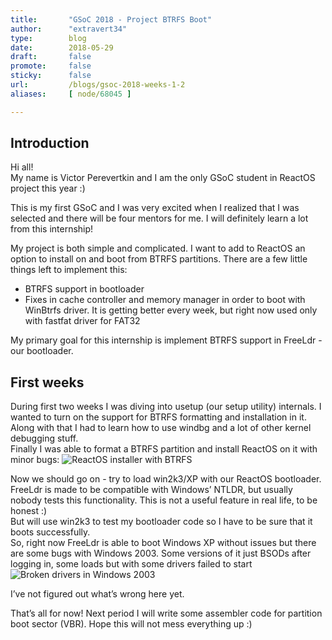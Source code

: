 ```yaml
---
title:       "GSoC 2018 - Project BTRFS Boot"
author:      "extravert34"
type:        blog
date:        2018-05-29
draft:       false
promote:     false
sticky:      false
url:         /blogs/gsoc-2018-weeks-1-2
aliases:     [ node/68045 ]

---
```


<h2>Introduction</h2>
<p>Hi all!<br>
	My name is Victor Perevertkin and I am the only GSoC student in ReactOS project this year :)</p>
<p>This is my first GSoC and I was very excited when I realized that I was selected and there will be four mentors for me. I will definitely learn a lot from this internship!</p>
<p>My project is both simple and complicated. I want to add to ReactOS an option to install on and boot from BTRFS partitions. There are a few little things left to implement this:</p>
<ul>
	<li>BTRFS support in bootloader</li>
	<li>Fixes in cache controller and memory manager in order to boot with WinBtrfs driver. It is getting better every week, but right now used only with fastfat driver for FAT32</li>
</ul>
<p>My primary goal for this internship is implement BTRFS support in FreeLdr - our bootloader.</p>
<h2>First weeks</h2>
<p>During first two weeks I was diving into usetup (our setup utility) internals. I wanted to turn on the support for BTRFS formatting and installation in it. Along with that I had to learn how to use windbg and a lot of other kernel debugging stuff.<br>
	Finally I was able to format a BTRFS partition and install ReactOS on it with minor bugs: <img alt="ReactOS installer with BTRFS" src="/sites/default/files/gsoc2018-1.PNG"></p>
<p>Now we should go on - try to load win2k3/XP with our ReactOS bootloader. FreeLdr is made to be compatible with Windows’ NTLDR, but usually nobody tests this functionality. This is not a useful feature in real life, to be honest :)<br>
But will use win2k3 to test my bootloader code so I have to be sure that it boots successfully.<br>
So, right now FreeLdr is able to boot Windows XP without issues but there are some bugs with Windows 2003. Some versions of it just BSODs after logging in, some loads but with some drivers failed to start <img alt="Broken drivers in Windows 2003" src="/sites/default/files/gsoc2018-2.PNG"></p>
<p>I’ve not figured out what’s wrong here yet.</p>
<p>That’s all for now! Next period I will write some assembler code for partition boot sector (VBR). Hope this will not mess everything up :)</p>

